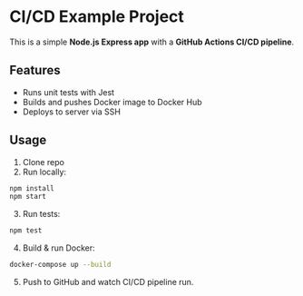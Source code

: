 # CI/CD Example Project

This is a simple **Node.js Express app** with a **GitHub Actions CI/CD pipeline**.

## Features
- Runs unit tests with Jest
- Builds and pushes Docker image to Docker Hub
- Deploys to server via SSH

## Usage

1. Clone repo
2. Run locally:

```bash
npm install
npm start
```

3. Run tests:

```bash
npm test
```

4. Build & run Docker:

```bash
docker-compose up --build
```

5. Push to GitHub and watch CI/CD pipeline run.
